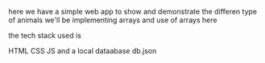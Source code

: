 here we have a simple web app to show and demonstrate the differen type of animals 
we'll be implementing arrays and use of arrays here 

the tech stack used is 

HTML
CSS
JS and a local dataabase db.json

